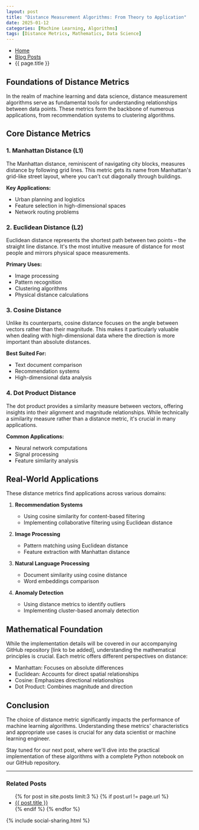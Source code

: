 ```yaml
---
layout: post
title: "Distance Measurement Algorithms: From Theory to Application"
date: 2025-01-12
categories: [Machine Learning, Algorithms]
tags: [Distance Metrics, Mathematics, Data Science]
---
```


<nav aria-label="Breadcrumb" class="breadcrumb">
  <ul>
    <li><a href="{{ site.baseurl }}/">Home</a></li>
    <li><a href="{{ site.baseurl }}/posts/">Blog Posts</a></li>
    <li>{{ page.title }}</li>
  </ul>
</nav>

## Foundations of Distance Metrics

In the realm of machine learning and data science, distance measurement algorithms serve as fundamental tools for understanding relationships between data points. These metrics form the backbone of numerous applications, from recommendation systems to clustering algorithms.

## Core Distance Metrics

### 1. Manhattan Distance (L1)

The Manhattan distance, reminiscent of navigating city blocks, measures distance by following grid lines. This metric gets its name from Manhattan's grid-like street layout, where you can't cut diagonally through buildings.

**Key Applications:**
- Urban planning and logistics
- Feature selection in high-dimensional spaces
- Network routing problems

### 2. Euclidean Distance (L2)

Euclidean distance represents the shortest path between two points – the straight line distance. It's the most intuitive measure of distance for most people and mirrors physical space measurements.

**Primary Uses:**
- Image processing
- Pattern recognition
- Clustering algorithms
- Physical distance calculations

### 3. Cosine Distance

Unlike its counterparts, cosine distance focuses on the angle between vectors rather than their magnitude. This makes it particularly valuable when dealing with high-dimensional data where the direction is more important than absolute distances.

**Best Suited For:**
- Text document comparison
- Recommendation systems
- High-dimensional data analysis

### 4. Dot Product Distance

The dot product provides a similarity measure between vectors, offering insights into their alignment and magnitude relationships. While technically a similarity measure rather than a distance metric, it's crucial in many applications.

**Common Applications:**
- Neural network computations
- Signal processing
- Feature similarity analysis

## Real-World Applications

These distance metrics find applications across various domains:

1. **Recommendation Systems**
   - Using cosine similarity for content-based filtering
   - Implementing collaborative filtering using Euclidean distance

2. **Image Processing**
   - Pattern matching using Euclidean distance
   - Feature extraction with Manhattan distance

3. **Natural Language Processing**
   - Document similarity using cosine distance
   - Word embeddings comparison

4. **Anomaly Detection**
   - Using distance metrics to identify outliers
   - Implementing cluster-based anomaly detection

## Mathematical Foundation

While the implementation details will be covered in our accompanying GitHub repository [link to be added], understanding the mathematical principles is crucial. Each metric offers different perspectives on distance:

- Manhattan: Focuses on absolute differences
- Euclidean: Accounts for direct spatial relationships
- Cosine: Emphasizes directional relationships
- Dot Product: Combines magnitude and direction

## Conclusion

The choice of distance metric significantly impacts the performance of machine learning algorithms. Understanding these metrics' characteristics and appropriate use cases is crucial for any data scientist or machine learning engineer.

Stay tuned for our next post, where we'll dive into the practical implementation of these algorithms with a complete Python notebook on our GitHub repository.

---

<section>
  <h3>Related Posts</h3>
  <ul>
    {% for post in site.posts limit:3 %}
    {% if post.url != page.url %}
    <li><a href="{{ post.url | relative_url }}">{{ post.title }}</a></li>
    {% endif %}
    {% endfor %}
  </ul>
</section>

{% include social-sharing.html %}